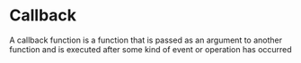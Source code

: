 # Callback

A callback function is a function that is passed as an argument to another function and is executed after some kind of event or operation has occurred